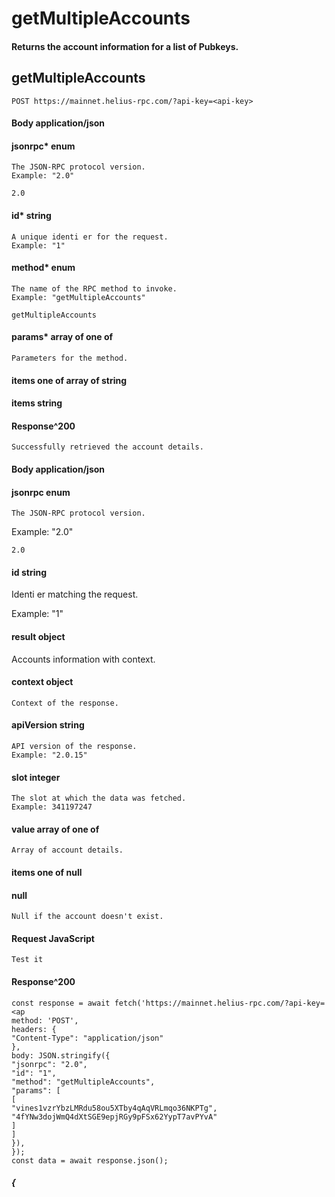 # getMultipleAccounts

#### Returns the account information for a list of Pubkeys.

## getMultipleAccounts

```
POST https://mainnet.helius-rpc.com/?api-key=<api-key>
```
#### Body application/json

#### jsonrpc* enum

```
The JSON-RPC protocol version.
Example: "2.0"
```
```
2.0
```
#### id* string

```
A unique identi er for the request.
Example: "1"
```
#### method* enum

```
The name of the RPC method to invoke.
Example: "getMultipleAccounts"
```
```
getMultipleAccounts
```
#### params* array of one of

```
Parameters for the method.
```
#### items one of array of string

#### items string

#### Response^200

```
Successfully retrieved the account details.
```
#### Body application/json

#### jsonrpc enum

```
The JSON-RPC protocol version.
```

Example: "2.0"

```
2.0
```
#### id string

Identi er matching the request.

Example: "1"

#### result object

Accounts information with context.

#### context object

```
Context of the response.
```
#### apiVersion string

```
API version of the response.
Example: "2.0.15"
```
#### slot integer

```
The slot at which the data was fetched.
Example: 341197247
```
#### value array of one of

```
Array of account details.
```
#### items one of null

#### null

```
Null if the account doesn't exist.
```
#### Request JavaScript


```
Test it
```
#### Response^200

```
const response = await fetch('https://mainnet.helius-rpc.com/?api-key=<ap
method: 'POST',
headers: {
"Content-Type": "application/json"
},
body: JSON.stringify({
"jsonrpc": "2.0",
"id": "1",
"method": "getMultipleAccounts",
"params": [
[
"vines1vzrYbzLMRdu58ou5XTby4qAqVRLmqo36NKPTg",
"4fYNw3dojWmQ4dXtSGE9epjRGy9pFSx62YypT7avPYvA"
]
]
}),
});
const data = await response.json();
```
##### {